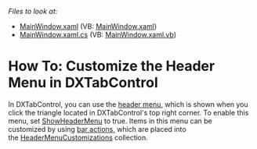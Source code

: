 <!-- default file list -->
*Files to look at*:

* [MainWindow.xaml](./CS/DXTabControlExample/MainWindow.xaml) (VB: [MainWindow.xaml](./VB/DXTabControlExample/MainWindow.xaml))
* [MainWindow.xaml.cs](./CS/DXTabControlExample/MainWindow.xaml.cs) (VB: [MainWindow.xaml.vb](./VB/DXTabControlExample/MainWindow.xaml.vb))
<!-- default file list end -->
# How To: Customize the Header Menu in DXTabControl


<p>In DXTabControl, you can use the <a href="https://documentation.devexpress.com/#WPF/CustomDocument7977">header menu</a><u>,</u> which is shown when you click the triangle located in DXTabControl's top right corner. To enable this menu, set <a href="https://documentation.devexpress.com/#WPF/DevExpressXpfCoreTabControlViewBase_ShowHeaderMenutopic">ShowHeaderMenu</a> to true. Items in this menu can be customized by using <a href="https://documentation.devexpress.com/#WPF/CustomDocument7045">bar actions</a><u>,</u> which are placed into the <a href="https://documentation.devexpress.com/#WPF/DevExpressXpfCoreTabControlViewBase_HeaderMenuCustomizationstopic">HeaderMenuCustomizations</a> collection.</p>

<br/>


